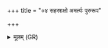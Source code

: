 +++
title = "०४ सहस्राक्षो अमर्त्यः पुरुरूप"

+++
<details><summary>मूलम् (GR)</summary>

सहस्राक्षो अमर्त्यः  
पुरुरूप इहावतु ।  
सख्ये त उग्र मा रिषं  
सहगुः सहपूरुषः ॥
</details>